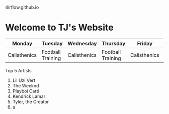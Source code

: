 4irflow.github.io
# Welcome to TJ's Website

| Monday | Tuesday | Wednesday | Thursday | Friday | Saturday | Sunday |
| ----------- | ----------- | ----------- | ----------- | ----------- | ----------- | ----------- |
| Calisthenics | Football Training | Calisthenics | Football Training | Calisthenics | Rest Day | Rest Day |

Top 5 Artists
1. Lil Uzi Vert
2. The Weeknd
3. Playboi Carti
4. Kendrick Lamar
5. Tyler, the Creator
6. a
